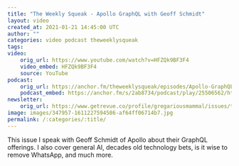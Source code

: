 ```yaml
---
title: "The Weekly Squeak - Apollo GraphQL with Geoff Schmidt"
layout: video
created_at: 2021-01-21 14:45:00 UTC
author: ""
categories: video podcast theweeklysqueak
tags: 
video:
    orig_url: https://www.youtube.com/watch?v=HFZQk9BF3F4
    video_embed: HFZQk9BF3F4
    source: YouTube
podcast:
    orig_url: https://anchor.fm/theweeklysqueak/episodes/Apollo-GraphQL-with-Geoff-Schmidt-ep8ta2
    podcast_embed: https://anchor.fm/s/2ab8734/podcast/play/25506562/https%3A%2F%2Fd3ctxlq1ktw2nl.cloudfront.net%2Fstaging%2F2021-0-21%2F122ec89e-d431-6fee-cdc8-c87f62b1c4bb.mp3
newsletter:
    orig_url: https://www.getrevue.co/profile/gregariousmammal/issues/the-weekly-squeak-apollo-graphql-with-geoff-schmidt-307960
image: images/347957-1611227594586-af64ff06714b7.jpg
permalink: /:categories/:title/
---
```

This issue I speak with Geoff Schmidt of Apollo about their GraphQL offerings. I also cover general AI, decades old technology bets, is it wise to remove WhatsApp, and much more.